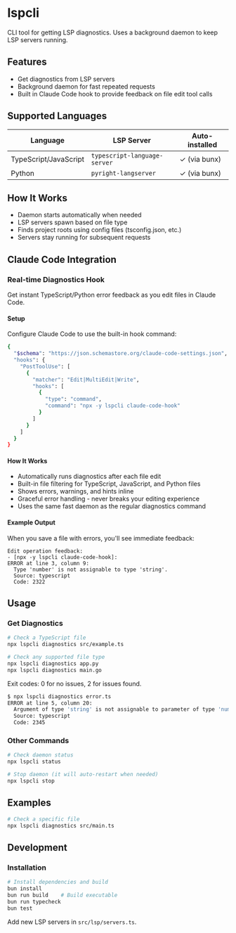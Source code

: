 # lspcli

CLI tool for getting LSP diagnostics. Uses a background daemon to keep LSP servers running.

## Features

- Get diagnostics from LSP servers
- Background daemon for fast repeated requests
- Built in Claude Code hook to provide feedback on file edit tool calls

## Supported Languages

| Language | LSP Server | Auto-installed |
|----------|------------|----------------|
| TypeScript/JavaScript | `typescript-language-server` | ✓ (via bunx) |
| Python | `pyright-langserver` | ✓ (via bunx) |

## How It Works

- Daemon starts automatically when needed
- LSP servers spawn based on file type  
- Finds project roots using config files (tsconfig.json, etc.)
- Servers stay running for subsequent requests

## Claude Code Integration

### Real-time Diagnostics Hook

Get instant TypeScript/Python error feedback as you edit files in Claude Code.

#### Setup

Configure Claude Code to use the built-in hook command:

```bash
{
  "$schema": "https://json.schemastore.org/claude-code-settings.json",
  "hooks": {
    "PostToolUse": [
      {
        "matcher": "Edit|MultiEdit|Write",
        "hooks": [
          {
            "type": "command",
            "command": "npx -y lspcli claude-code-hook"
          }
        ]
      }
    ]
  }
}
```

#### How It Works

- Automatically runs diagnostics after each file edit
- Built-in file filtering for TypeScript, JavaScript, and Python files
- Shows errors, warnings, and hints inline
- Graceful error handling - never breaks your editing experience
- Uses the same fast daemon as the regular diagnostics command

#### Example Output

When you save a file with errors, you'll see immediate feedback:

```
Edit operation feedback:
- [npx -y lspcli claude-code-hook]: 
ERROR at line 3, column 9:
  Type 'number' is not assignable to type 'string'.
  Source: typescript
  Code: 2322
```

## Usage

### Get Diagnostics

```bash
# Check a TypeScript file
npx lspcli diagnostics src/example.ts

# Check any supported file type
npx lspcli diagnostics app.py
npx lspcli diagnostics main.go
```

Exit codes: 0 for no issues, 2 for issues found.

```bash
$ npx lspcli diagnostics error.ts
ERROR at line 5, column 20:
  Argument of type 'string' is not assignable to parameter of type 'number'.
  Source: typescript
  Code: 2345
```

### Other Commands

```bash
# Check daemon status
npx lspcli status

# Stop daemon (it will auto-restart when needed)
npx lspcli stop
```


## Examples

```bash
# Check a specific file
npx lspcli diagnostics src/main.ts
```

## Development

### Installation

```bash
# Install dependencies and build
bun install
bun run build    # Build executable
bun run typecheck
bun test
```

Add new LSP servers in `src/lsp/servers.ts`.
